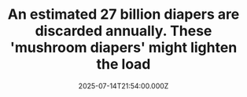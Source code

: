 ---
title: "An estimated 27 billion diapers are discarded annually. These 'mushroom diapers' might lighten the load"
date: 2025-07-14T21:54:00.000Z
category: Human Kindness
externalLink: "https://www.goodgoodgood.co/articles/mushroom-diapers-disposable-biodegradable"
image: ""
excerpt: "Diapers take up a whole lot of waste. Inspired by plastic-eating mushrooms discovered 14 years ago, Tero Isokauppila created mushroom-based diapers that break down on their own.…"
---